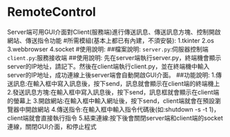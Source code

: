 # RemoteControl
Server端可用GUI介面對Client(服務端)進行傳送訊息、傳送訊息方塊、控制開啟網站、傳送指令功能
#所需模組(基本上都已有內建，不須安裝):
  1.tkinter
  2.os
  3.webbrowser
  4.socket
#使用說明:
  ##檔案說明:
  `server.py`:伺服器控制端
  `client.py`:服務接收端
  ##使用說明:
  先在server端執行server.py，終端機會顯示server的IP地址，請記下。然後在client端執行client.py，並在終端機中輸入server的IP地址，成功連線上後server端會自動開啟GUI介面。
  ##功能說明:
  1.傳送訊息:在輸入框中寫入訊息後，按下send，訊息就會顯示在client端的終端機上
  2.發送訊息方塊:在輸入框中寫入訊息後，按下send，訊息框就會顯示在client端的螢幕上
  3.開啟網站:在輸入框中輸入網址後，按下send，client端就會在預設瀏覽器中開啟網站
  4.傳送指令:在輸入框中輸入指令代碼後(如:shutdown -s -t 1)，client端就會直接執行指令
  5.結束連線:按下後會關閉server端和client端的socket連線，關閉GUI介面，和停止程式
  
  
